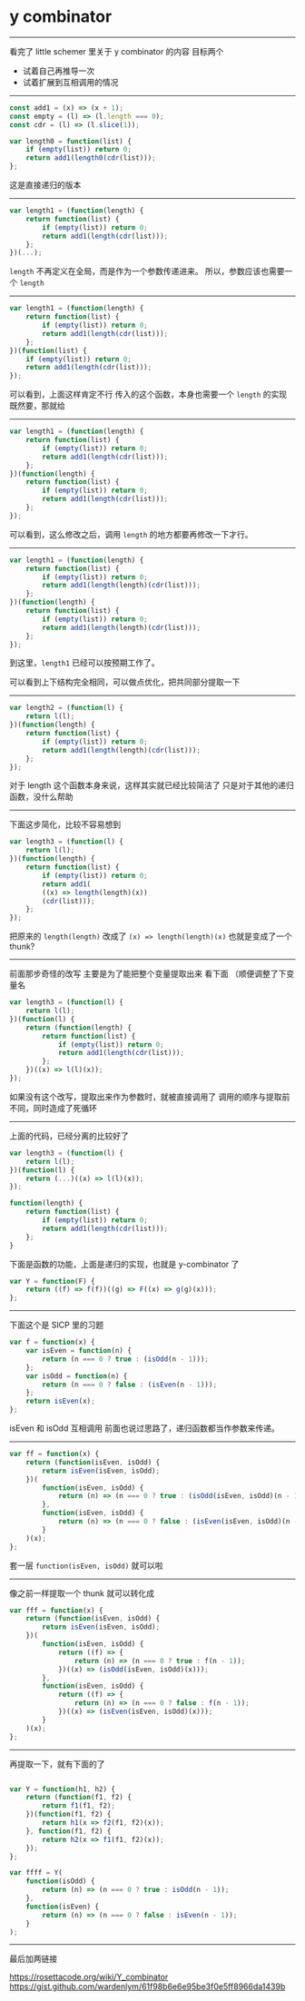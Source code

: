 # y combinator

---

看完了 little schemer 里关于 y combinator 的内容
目标两个

- 试着自己再推导一次
- 试着扩展到互相调用的情况

---

```javascript
const add1 = (x) => (x + 1);
const empty = (l) => (l.length === 0);
const cdr = (l) => (l.slice(1));

var length0 = function(list) {
	if (empty(list)) return 0;
	return add1(length0(cdr(list)));
};
```

这是直接递归的版本

---

```javascript
var length1 = (function(length) {
	return function(list) {
		if (empty(list)) return 0;
		return add1(length(cdr(list)));
	};
})(...);
```

`length` 不再定义在全局，而是作为一个参数传递进来。
所以，参数应该也需要一个 `length`

---

```javascript
var length1 = (function(length) {
	return function(list) {
		if (empty(list)) return 0;
		return add1(length(cdr(list)));
	};
})(function(list) {
	if (empty(list)) return 0;
	return add1(length(cdr(list)));
});
```

可以看到，上面这样肯定不行
传入的这个函数，本身也需要一个 `length` 的实现
既然要，那就给

---

```javascript
var length1 = (function(length) {
	return function(list) {
		if (empty(list)) return 0;
		return add1(length(cdr(list)));
	};
})(function(length) {
	return function(list) {
		if (empty(list)) return 0;
		return add1(length(cdr(list)));
	};
});
```

可以看到，这么修改之后，调用 `length` 的地方都要再修改一下才行。

---

```javascript
var length1 = (function(length) {
	return function(list) {
		if (empty(list)) return 0;
		return add1(length(length)(cdr(list)));
	};
})(function(length) {
	return function(list) {
		if (empty(list)) return 0;
		return add1(length(length)(cdr(list)));
	};
});
```

到这里，`length1` 已经可以按预期工作了。

可以看到上下结构完全相同，可以做点优化，把共同部分提取一下

---

```javascript
var length2 = (function(l) {
	return l(l);
})(function(length) {
	return function(list) {
		if (empty(list)) return 0;
		return add1(length(length)(cdr(list)));
	};
});
```

对于 length 这个函数本身来说，这样其实就已经比较简洁了
只是对于其他的递归函数，没什么帮助

---

下面这步简化，比较不容易想到

```javascript
var length3 = (function(l) {
	return l(l);
})(function(length) {
	return function(list) {
		if (empty(list)) return 0;
		return add1(
		((x) => length(length)(x))
		(cdr(list)));
	};
});
```

把原来的 `length(length)` 改成了 `(x) => length(length)(x)`
也就是变成了一个 thunk?

---

前面那步奇怪的改写
主要是为了能把整个变量提取出来
看下面
（顺便调整了下变量名

```javascript
var length3 = (function(l) {
	return l(l);
})(function(l) {
	return (function(length) {
		return function(list) {
			if (empty(list)) return 0;
			return add1(length(cdr(list)));
		};
	})((x) => l(l)(x));
});
```

如果没有这个改写，提取出来作为参数时，就被直接调用了
调用的顺序与提取前不同，同时造成了死循环

---

上面的代码，已经分离的比较好了

```javascript
var length3 = (function(l) {
	return l(l);
})(function(l) {
	return (...)((x) => l(l)(x));
});

function(length) {
	return function(list) {
		if (empty(list)) return 0;
		return add1(length(cdr(list)));
	};
}
```

下面是函数的功能，上面是递归的实现，也就是 y-combinator 了

```javascript
var Y = function(F) {
	return ((f) => f(f))((g) => F((x) => g(g)(x)));
};
```

---

下面这个是 SICP 里的习题

```javascript
var f = function(x) {
	var isEven = function(n) {
		return (n === 0 ? true : (isOdd(n - 1)));
	};
	var isOdd = function(n) {
		return (n === 0 ? false : (isEven(n - 1)));
	};
	return isEven(x);
};
```

isEven 和 isOdd 互相调用
前面也说过思路了，递归函数都当作参数来传递。

---

```javascript
var ff = function(x) {
	return (function(isEven, isOdd) {
		return isEven(isEven, isOdd);
	})(
        function(isEven, isOdd) {
            return (n) => (n === 0 ? true : (isOdd(isEven, isOdd)(n - 1)));
        },
		function(isEven, isOdd) {
            return (n) => (n === 0 ? false : (isEven(isEven, isOdd)(n - 1)));
		}
	)(x);
};
```

套一层 `function(isEven, isOdd)` 就可以啦

---

像之前一样提取一个 thunk 就可以转化成

```javascript
var fff = function(x) {
	return (function(isEven, isOdd) {
		return isEven(isEven, isOdd);
	})(
		function(isEven, isOdd) {
			return ((f) => {
				return (n) => (n === 0 ? true : f(n - 1));
			})((x) => (isOdd(isEven, isOdd)(x)));
		},
		function(isEven, isOdd) {
			return ((f) => {
				return (n) => (n === 0 ? false : f(n - 1));
			})((x) => (isEven(isEven, isOdd)(x)));
		}
	)(x);
};
```

---

再提取一下，就有下面的了

```javascript

var Y = function(h1, h2) {
	return (function(f1, f2) {
		return f1(f1, f2);
	})(function(f1, f2) {
		return h1(x => f2(f1, f2)(x));
	}, function(f1, f2) {
		return h2(x => f1(f1, f2)(x));
	});
};

var ffff = Y(
	function(isOdd) {
		return (n) => (n === 0 ? true : isOdd(n - 1));
	},
	function(isEven) {
		return (n) => (n === 0 ? false : isEven(n - 1));
	}
);
```

---

最后加两链接

https://rosettacode.org/wiki/Y_combinator
https://gist.github.com/wardenlym/61f98b6e6e95be3f0e5ff8966da1439b
